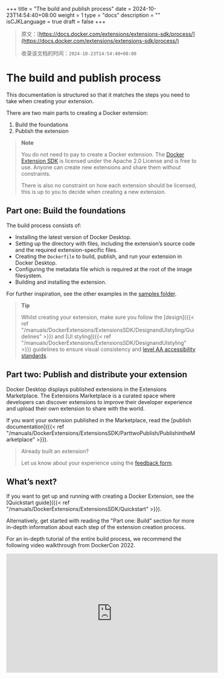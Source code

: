 +++
title = "The build and publish process"
date = 2024-10-23T14:54:40+08:00
weight = 1
type = "docs"
description = ""
isCJKLanguage = true
draft = false
+++

> 原文：[https://docs.docker.com/extensions/extensions-sdk/process/](https://docs.docker.com/extensions/extensions-sdk/process/)
>
> 收录该文档的时间：`2024-10-23T14:54:40+08:00`

# The build and publish process

This documentation is structured so that it matches the steps you need to take when creating your extension.

There are two main parts to creating a Docker extension:

1. Build the foundations
2. Publish the extension

> **Note**
>
> 
>
> You do not need to pay to create a Docker extension. The [Docker Extension SDK](https://www.npmjs.com/package/@docker/extension-api-client) is licensed under the Apache 2.0 License and is free to use. Anyone can create new extensions and share them without constraints.
>
> There is also no constraint on how each extension should be licensed, this is up to you to decide when creating a new extension.

## Part one: Build the foundations

The build process consists of:

- Installing the latest version of Docker Desktop.
- Setting up the directory with files, including the extension’s source code and the required extension-specific files.
- Creating the `Dockerfile` to build, publish, and run your extension in Docker Desktop.
- Configuring the metadata file which is required at the root of the image filesystem.
- Building and installing the extension.

For further inspiration, see the other examples in the [samples folder](https://github.com/docker/extensions-sdk/tree/main/samples).

> **Tip**
>
> 
>
> Whilst creating your extension, make sure you follow the [design]({{< ref "/manuals/DockerExtensions/ExtensionsSDK/DesignandUIstyling/Guidelines" >}}) and [UI styling]({{< ref "/manuals/DockerExtensions/ExtensionsSDK/DesignandUIstyling" >}}) guidelines to ensure visual consistency and [level AA accessibility standards](https://www.w3.org/WAI/WCAG2AA-Conformance).

## Part two: Publish and distribute your extension

Docker Desktop displays published extensions in the Extensions Marketplace. The Extensions Marketplace is a curated space where developers can discover extensions to improve their developer experience and upload their own extension to share with the world.

If you want your extension published in the Marketplace, read the [publish documentation]({{< ref "/manuals/DockerExtensions/ExtensionsSDK/ParttwoPublish/PublishintheMarketplace" >}}).

> Already built an extension?
>
> Let us know about your experience using the [feedback form](https://survey.alchemer.com/s3/7184948/Publishers-Feedback-Form).

## What’s next?

If you want to get up and running with creating a Docker Extension, see the [Quickstart guide]({{< ref "/manuals/DockerExtensions/ExtensionsSDK/Quickstart" >}}).

Alternatively, get started with reading the "Part one: Build" section for more in-depth information about each step of the extension creation process.

For an in-depth tutorial of the entire build process, we recommend the following video walkthrough from DockerCon 2022.

<iframe width="560" height="315" src="https://www.youtube.com/embed/Yv7OG-EGJsg" title="YouTube video player" frameborder="0" allow="accelerometer; autoplay; clipboard-write; encrypted-media; gyroscope; picture-in-picture" allowfullscreen="" style="--tw-border-spacing-x: 0; --tw-border-spacing-y: 0; --tw-translate-x: 0; --tw-translate-y: 0; --tw-rotate: 0; --tw-skew-x: 0; --tw-skew-y: 0; --tw-scale-x: 1; --tw-scale-y: 1; --tw-pan-x: ; --tw-pan-y: ; --tw-pinch-zoom: ; --tw-scroll-snap-strictness: proximity; --tw-gradient-from-position: ; --tw-gradient-via-position: ; --tw-gradient-to-position: ; --tw-ordinal: ; --tw-slashed-zero: ; --tw-numeric-figure: ; --tw-numeric-spacing: ; --tw-numeric-fraction: ; --tw-ring-inset: ; --tw-ring-offset-width: 0px; --tw-ring-offset-color: #fff; --tw-ring-color: rgb(59 130 246 / 0.5); --tw-ring-offset-shadow: 0 0 #0000; --tw-ring-shadow: 0 0 #0000; --tw-shadow: 0 0 #0000; --tw-shadow-colored: 0 0 #0000; --tw-blur: ; --tw-brightness: ; --tw-contrast: ; --tw-grayscale: ; --tw-hue-rotate: ; --tw-invert: ; --tw-saturate: ; --tw-sepia: ; --tw-drop-shadow: ; --tw-backdrop-blur: ; --tw-backdrop-brightness: ; --tw-backdrop-contrast: ; --tw-backdrop-grayscale: ; --tw-backdrop-hue-rotate: ; --tw-backdrop-invert: ; --tw-backdrop-opacity: ; --tw-backdrop-saturate: ; --tw-backdrop-sepia: ; --tw-contain-size: ; --tw-contain-layout: ; --tw-contain-paint: ; --tw-contain-style: ; box-sizing: border-box; border-width: 0px; border-style: solid; border-color: initial; display: block; vertical-align: middle; margin-bottom: 0px;"></iframe>

